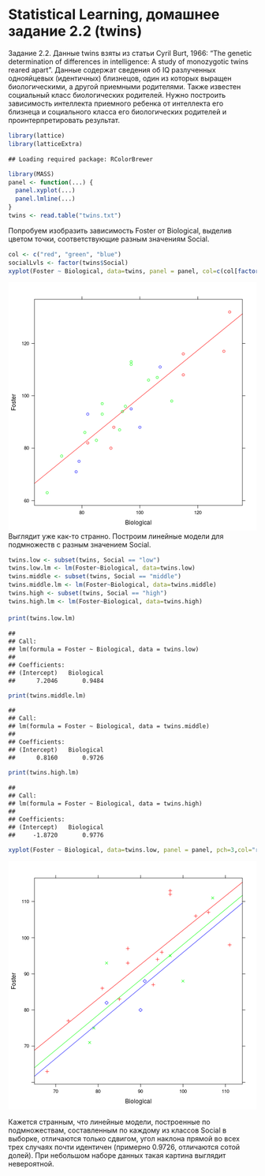 Statistical Learning, домашнее задание 2.2 (twins)
========================================================
Задание 2.2. Данные twins взяты из статьи Cyril Burt, 1966: “The genetic determination
of differences in intelligence: A study of monozygotic twins reared apart”. Данные содержат
сведения об IQ разлученных однояйцевых (идентичных) близнецов, один из которых
выращен биологическими, а другой приемными родителями. Также известен социальный класс биологических родителей. Нужно построить зависимость интеллекта приемного ребенка от интеллекта его близнеца и социального класса его биологических родителей и проинтерпретировать результат.


```r
library(lattice)
library(latticeExtra)
```

```
## Loading required package: RColorBrewer
```

```r
library(MASS)
panel <- function(...) {
  panel.xyplot(...)
  panel.lmline(...)
}
twins <- read.table("twins.txt")
```

Попробуем изобразить зависимость Foster от Biological, выделив цветом точки, соответствующие разным значениям Social.

```r
col <- c("red", "green", "blue")
socialLvls <- factor(twins$Social)
xyplot(Foster ~ Biological, data=twins, panel = panel, col=c(col[factor(socialLvls)],"black"))
```

![plot of chunk unnamed-chunk-2](figure/unnamed-chunk-2-1.png) 
Выглядит уже как-то странно. Построим линейные модели для подмножеств с разным значением Social.

```r
twins.low <- subset(twins, Social == "low")
twins.low.lm <- lm(Foster~Biological, data=twins.low)
twins.middle <- subset(twins, Social == "middle")
twins.middle.lm <- lm(Foster~Biological, data=twins.middle)
twins.high <- subset(twins, Social == "high")
twins.high.lm <- lm(Foster~Biological, data=twins.high)

print(twins.low.lm) 
```

```
## 
## Call:
## lm(formula = Foster ~ Biological, data = twins.low)
## 
## Coefficients:
## (Intercept)   Biological  
##      7.2046       0.9484
```

```r
print(twins.middle.lm)
```

```
## 
## Call:
## lm(formula = Foster ~ Biological, data = twins.middle)
## 
## Coefficients:
## (Intercept)   Biological  
##      0.8160       0.9726
```

```r
print(twins.high.lm)
```

```
## 
## Call:
## lm(formula = Foster ~ Biological, data = twins.high)
## 
## Coefficients:
## (Intercept)   Biological  
##     -1.8720       0.9776
```

```r
xyplot(Foster ~ Biological, data=twins.low, panel = panel, pch=3,col="red") + xyplot(Foster ~ Biological, data=twins.middle, panel = panel, pch=4, col="green") + xyplot(Foster ~ Biological, data=twins.high, panel = panel, pch=5, col="blue")
```

![plot of chunk unnamed-chunk-3](figure/unnamed-chunk-3-1.png) 

Кажется странным, что линейные модели, построенные по подмножествам, составленным по каждому из классов Social в выборке, отличаются только сдвигом, угол наклона прямой во всех трех случаях почти идентичен (примерно 0.9726, отличаются сотой долей). При небольшом наборе данных такая картина выглядит невероятной.
